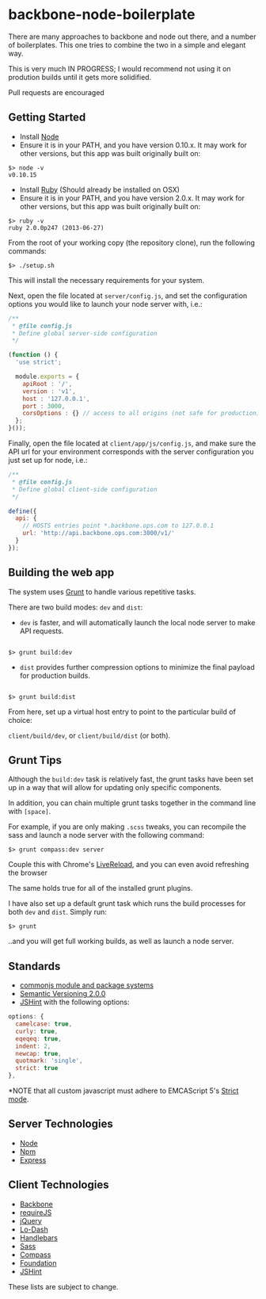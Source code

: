 backbone-node-boilerplate
=========

There are many approaches to backbone and node out there, and a number of boilerplates. This one tries to combine the two in a simple and elegant way.

This is very much IN PROGRESS; I would recommend not using it on prodution builds until it gets more solidified.

Pull requests are encouraged

## Getting Started
- Install [Node](http://nodejs.org/)
- Ensure it is in your PATH, and you have version 0.10.x. It may work for other versions, but this app was built originally built on:

```shell
$> node -v
v0.10.15
```

- Install [Ruby](http://www.ruby-lang.org/en/) (Should already be installed on OSX)
- Ensure it is in your PATH, and you have version 2.0.x. It may work for other versions, but this app was built originally built on:

```shell
$> ruby -v
ruby 2.0.0p247 (2013-06-27)
```

From the root of your working copy (the repository clone), run the following commands:

```shell
$> ./setup.sh
```

This will install the necessary requirements for your system.

Next, open the file located at `server/config.js`, and set the configuration options you would like to launch your node server with, i.e.:

```js
/**
 * @file config.js
 * Define global server-side configuration
 */

(function () {
  'use strict';

  module.exports = {
    apiRoot : '/',
    version : 'v1',
    host : '127.0.0.1',
    port : 3000,
    corsOptions : {} // access to all origins (not safe for production)
  };
}());
```

Finally, open the file located at `client/app/js/config.js`, and make sure the API url for your environment corresponds with the server configuration you just set up for node, i.e.:

```js
/**
 * @file config.js
 * Define global client-side configuration
 */

define({
  api: {
    // HOSTS entries point *.backbone.ops.com to 127.0.0.1
    url: 'http://api.backbone.ops.com:3000/v1/'
  }
});
```

## Building the web app

The system uses [Grunt](http://gruntjs.com/) to handle various repetitive tasks.

There are two build modes: `dev` and `dist`:

- `dev` is faster, and will automatically launch the local node server to make API requests.

```shell

$> grunt build:dev

```

- `dist` provides further compression options to minimize the final payload for production builds.

```shell

$> grunt build:dist

```

From here, set up a virtual host entry to point to the particular build of choice:

`client/build/dev`, or `client/build/dist` (or both).

## Grunt Tips

Although the `build:dev` task is relatively fast, the grunt tasks have been set up in a way that will allow for updating only specific components.

In addition, you can chain multiple grunt tasks together in the command line with `[space]`.

For example, if you are only making `.scss` tweaks, you can recompile the sass and launch a node server with the following command:

```shell
$> grunt compass:dev server
```

Couple this with Chrome's [LiveReload](https://chrome.google.com/webstore/detail/livereload/jnihajbhpnppcggbcgedagnkighmdlei?hl=en), and you can even avoid refreshing the browser

The same holds true for all of the installed grunt plugins.

I have also set up a default grunt task which runs the build processes for both `dev` and `dist`. Simply run:

```shell
$> grunt
```

..and you will get full working builds, as well as launch a node server.


## Standards
- [commonjs module and package systems](http://wiki.commonjs.org/wiki/CommonJS)
- [Semantic Versioning 2.0.0](http://semver.org/)
- [JSHint](http://www.jshint.com/) with the following options:

```js
options: {
  camelcase: true,
  curly: true,
  eqeqeq: true,
  indent: 2,
  newcap: true,
  quotmark: 'single',
  strict: true
},
```

*NOTE that all custom javascript must adhere to EMCAScript 5's [Strict mode](https://developer.mozilla.org/en/JavaScript/Strict_mode).

## Server Technologies
- [Node](http://nodejs.org/api/)
- [Npm](https://npmjs.org/doc/)
- [Express](http://expressjs.com/api.html)

## Client Technologies
- [Backbone](http://backbonejs.org/)
- [requireJS](http://requirejs.org/)
- [jQuery](http://jquery.com/)
- [Lo-Dash](http://lodash.com/)
- [Handlebars](http://handlebarsjs.com/)
- [Sass](http://sass-lang.com/)
- [Compass](http://compass-style.org/)
- [Foundation](http://foundation.zurb.com/docs/)
- [JSHint](http://www.jshint.com/)

These lists are subject to change.
